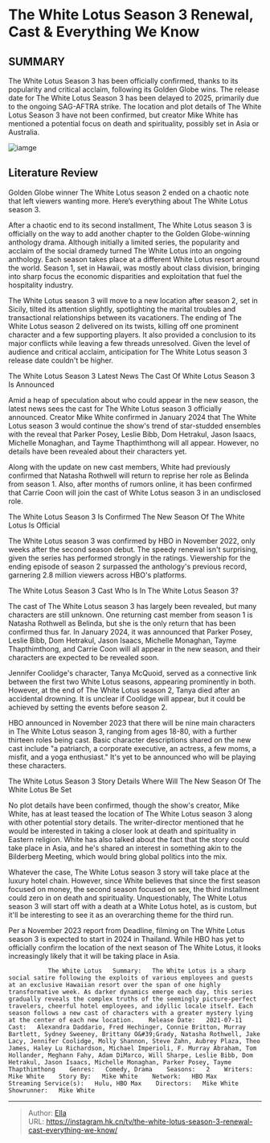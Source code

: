 # The White Lotus Season 3 Renewal, Cast &amp; Everything We Know


## SUMMARY 



  The White Lotus Season 3 has been officially confirmed, thanks to its popularity and critical acclaim, following its Golden Globe wins.   The release date for The White Lotus Season 3 has been delayed to 2025, primarily due to the ongoing SAG-AFTRA strike.   The location and plot details of The White Lotus Season 3 have not been confirmed, but creator Mike White has mentioned a potential focus on death and spirituality, possibly set in Asia or Australia.  

![iamge](https://static1.srcdn.com/wordpress/wp-content/uploads/2023/01/white-lotus-season-3-news.jpg)

## Literature Review
Golden Globe winner The White Lotus season 2 ended on a chaotic note that left viewers wanting more. Here’s everything about The White Lotus season 3.




After a chaotic end to its second installment, The White Lotus season 3 is officially on the way to add another chapter to the Golden Globe-winning anthology drama. Although initially a limited series, the popularity and acclaim of the social dramedy turned The White Lotus into an ongoing anthology. Each season takes place at a different White Lotus resort around the world. Season 1, set in Hawaii, was mostly about class division, bringing into sharp focus the economic disparities and exploitation that fuel the hospitality industry.




The White Lotus season 3 will move to a new location after season 2, set in Sicily, tilted its attention slightly, spotlighting the marital troubles and transactional relationships between its vacationers. The ending of The White Lotus season 2 delivered on its twists, killing off one prominent character and a few supporting players. It also provided a conclusion to its major conflicts while leaving a few threads unresolved. Given the level of audience and critical acclaim, anticipation for The White Lotus season 3 release date couldn&#39;t be higher.


 The White Lotus Season 3 Latest News 
The Cast Of White Lotus Season 3 Is Announced
         

Amid a heap of speculation about who could appear in the new season, the latest news sees the cast for The White Lotus season 3 officially announced. Creator Mike White confirmed in January 2024 that The White Lotus season 3 would continue the show&#39;s trend of star-studded ensembles with the reveal that Parker Posey, Leslie Bibb, Dom Hetrakul, Jason Isaacs, Michelle Monaghan, and Tayme Thapthimthong will all appear. However, no details have been revealed about their characters yet.




Along with the update on new cast members, White had previously confirmed that Natasha Rothwell will return to reprise her role as Belinda from season 1. Also, after months of rumors online, it has been confirmed that Carrie Coon will join the cast of White Lotus season 3 in an undisclosed role. 



 The White Lotus Season 3 Is Confirmed 
The New Season Of The White Lotus Is Official
          

The White Lotus season 3 was confirmed by HBO in November 2022, only weeks after the second season debut. The speedy renewal isn&#39;t surprising, given the series has performed strongly in the ratings. Viewership for the ending episode of season 2 surpassed the anthology&#39;s previous record, garnering 2.8 million viewers across HBO&#39;s platforms.



 The White Lotus Season 3 Cast 
Who Is In The White Lotus Season 3?
          




The cast of The White Lotus season 3 has largely been revealed, but many characters are still unknown. One returning cast member from season 1 is Natasha Rothwell as Belinda, but she is the only return that has been confirmed thus far. In January 2024, it was announced that Parker Posey, Leslie Bibb, Dom Hetrakul, Jason Isaacs, Michelle Monaghan, Tayme Thapthimthong, and Carrie Coon will all appear in the new season, and their characters are expected to be revealed soon.

Jennifer Coolidge&#39;s character, Tanya McQuoid, served as a connective link between the first two White Lotus seasons, appearing prominently in both. However, at the end of The White Lotus season 2, Tanya died after an accidental drowning. It is unclear if Coolidge will appear, but it could be achieved by setting the events before season 2.



HBO announced in November 2023 that there will be nine main characters in The White Lotus season 3, ranging from ages 18-80, with a further thirteen roles being cast. Basic character descriptions shared on the new cast include &#34;a patriarch, a corporate executive, an actress, a few moms, a misfit, and a yoga enthusiast.&#34; It&#39;s yet to be announced who will be playing these characters.









 The White Lotus Season 3 Story Details 
Where Will The New Season Of The White Lotus Be Set
          

No plot details have been confirmed, though the show&#39;s creator, Mike White, has at least teased the location of The White Lotus season 3 along with other potential story details. The writer-director mentioned that he would be interested in taking a closer look at death and spirituality in Eastern religion. White has also talked about the fact that the story could take place in Asia, and he&#39;s shared an interest in something akin to the Bilderberg Meeting, which would bring global politics into the mix.

Whatever the case, The White Lotus season 3 story will take place at the luxury hotel chain. However, since White believes that since the first season focused on money, the second season focused on sex, the third installment could zero in on death and spirituality. Unquestionably, The White Lotus season 3 will start off with a death at a White Lotus hotel, as is custom, but it&#39;ll be interesting to see it as an overarching theme for the third run.






Per a November 2023 report from Deadline, filming on The White Lotus season 3 is expected to start in 2024 in Thailand. While HBO has yet to officially confirm the location of the next season of The White Lotus, it looks increasingly likely that it will be taking place in Asia.




               The White Lotus   Summary:   The White Lotus is a sharp social satire following the exploits of various employees and guests at an exclusive Hawaiian resort over the span of one highly transformative week. As darker dynamics emerge each day, this series gradually reveals the complex truths of the seemingly picture-perfect travelers, cheerful hotel employees, and idyllic locale itself.​ Each season follows a new cast of characters with a greater mystery lying at the center of each new location.    Release Date:   2021-07-11    Cast:   Alexandra Daddario, Fred Hechinger, Connie Britton, Murray Bartlett, Sydney Sweeney, Brittany O&#39;Grady, Natasha Rothwell, Jake Lacy, Jennifer Coolidge, Molly Shannon, Steve Zahn, Aubrey Plaza, Theo James, Haley Lu Richardson, Michael Imperioli, F. Murray Abraham, Tom Hollander, Meghann Fahy, Adam DiMarco, Will Sharpe, Leslie Bibb, Dom Hetrakul, Jason Isaacs, Michelle Monaghan, Parker Posey, Tayme Thapthimthong    Genres:   Comedy, Drama    Seasons:   2    Writers:   Mike White    Story By:   Mike White    Network:   HBO Max    Streaming Service(s):   Hulu, HBO Max    Directors:   Mike White    Showrunner:   Mike White      

---

> Author: [Ella](https://instagram.hk.cn/)  
> URL: https://instagram.hk.cn/tv/the-white-lotus-season-3-renewal-cast-everything-we-know/  

